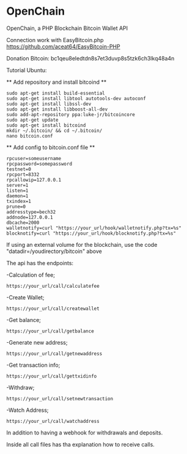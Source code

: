 # OpenChain
OpenChain, a PHP Blockchain Bitcoin Wallet API

Connection work with EasyBitcoin.php
https://github.com/aceat64/EasyBitcoin-PHP

Donation Bitcoin: bc1qeu8eledtdn8s7et3duvp8s5tzk6ch3lkq48a4n

Tutorial Ubuntu:

** Add repository and install bitcoind ** 

	sudo apt-get install build-essential
	sudo apt-get install libtool autotools-dev autoconf
	sudo apt-get install libssl-dev
	sudo apt-get install libboost-all-dev
	sudo add-apt-repository ppa:luke-jr/bitcoincore
	sudo apt-get update
	sudo apt-get install bitcoind
	mkdir ~/.bitcoin/ && cd ~/.bitcoin/
	nano bitcoin.conf


** Add config to bitcoin.conf file ** 


	rpcuser=someusername
	rpcpassword=somepassword
	testnet=0
	rpcport=8332
	rpcallowip=127.0.0.1
	server=1
	listen=1
	daemon=1
	txindex=1
	prune=0
	addresstype=bech32
	addnode=127.0.0.1
	dbcache=2000
	walletnotify=curl "https://your_url/hook/walletnotify.php?tx=%s"
	blocknotify=curl "https://your_url/hook/blocknotify.php?tx=%s"


If using an external volume for the blockchain, use the code "datadir=/youdirectory/bitcoin" above



The api has the endpoints:

-Calculation of fee;

	https://your_url/call/calculatefee
	
-Create Wallet;

	https://your_url/call/createwallet
	
-Get balance;

	https://your_url/call/getbalance
	
-Generate new address;

	https://your_url/call/getnewaddress
	
-Get transaction info;

	https://your_url/call/gettxidinfo
	
-Withdraw;

	https://your_url/call/setnewtransaction

-Watch Address;
	
	https://your_url/call/watchaddress
	

In addition to having a webhook for withdrawals and deposits.


Inside all call files has tha explanation how to receive calls.


